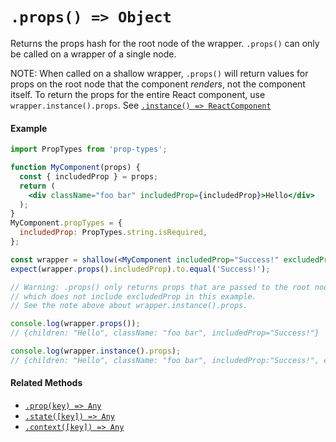 # `.props() => Object`

Returns the props hash for the root node of the wrapper. `.props()` can only be
called on a wrapper of a single node.

NOTE: When called on a shallow wrapper, `.props()` will return values for
props on the root node that the component *renders*, not the component itself.
To return the props for the entire React component, use `wrapper.instance().props`.
See [`.instance() => ReactComponent`](instance.md)


#### Example

```jsx
import PropTypes from 'prop-types';

function MyComponent(props) {
  const { includedProp } = props;
  return (
    <div className="foo bar" includedProp={includedProp}>Hello</div>
  );
}
MyComponent.propTypes = {
  includedProp: PropTypes.string.isRequired,
};

const wrapper = shallow(<MyComponent includedProp="Success!" excludedProp="I'm not included" />);
expect(wrapper.props().includedProp).to.equal('Success!');

// Warning: .props() only returns props that are passed to the root node,
// which does not include excludedProp in this example.
// See the note above about wrapper.instance().props.

console.log(wrapper.props());
// {children: "Hello", className: "foo bar", includedProp="Success!"}

console.log(wrapper.instance().props);
// {children: "Hello", className: "foo bar", includedProp:"Success!", excludedProp: "I'm not included"}
```


#### Related Methods

- [`.prop(key) => Any`](prop.md)
- [`.state([key]) => Any`](state.md)
- [`.context([key]) => Any`](context.md)
